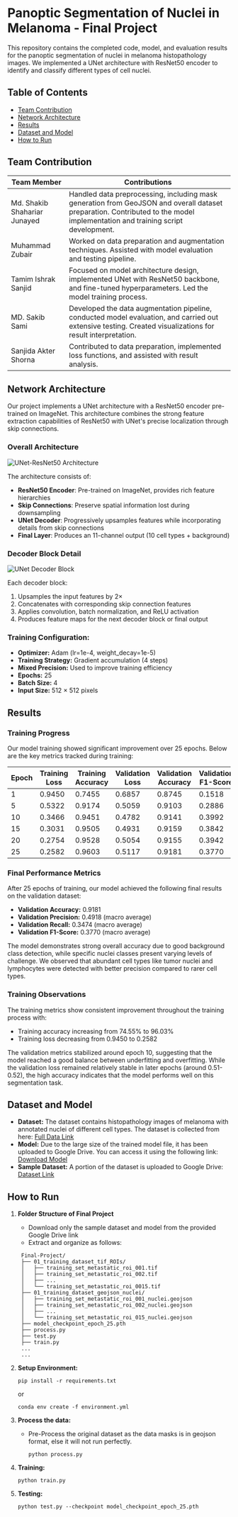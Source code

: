 # Panoptic Segmentation of Nuclei in Melanoma - Final Project

This repository contains the completed code, model, and evaluation results for the panoptic segmentation of nuclei in melanoma histopathology images. We implemented a UNet architecture with ResNet50 encoder to identify and classify different types of cell nuclei.

## Table of Contents
- [Team Contribution](#team-contribution)
- [Network Architecture](#network-architecture)
- [Results](#results)
- [Dataset and Model](#dataset-and-model)
- [How to Run](#how-to-run)

## Team Contribution

| Team Member | Contributions |  
|-------------|---------------|  
| Md. Shakib Shahariar Junayed | Handled data preprocessing, including mask generation from GeoJSON and overall dataset preparation. Contributed to the model implementation and training script development. |  
| Muhammad Zubair | Worked on data preparation and augmentation techniques. Assisted with model evaluation and testing pipeline. |  
| Tamim Ishrak Sanjid | Focused on model architecture design, implemented UNet with ResNet50 backbone, and fine-tuned hyperparameters. Led the model training process. |  
| MD. Sakib Sami | Developed the data augmentation pipeline, conducted model evaluation, and carried out extensive testing. Created visualizations for result interpretation. |  
| Sanjida Akter Shorna | Contributed to data preparation, implemented loss functions, and assisted with result analysis. |

## Network Architecture

Our project implements a UNet architecture with a ResNet50 encoder pre-trained on ImageNet. This architecture combines the strong feature extraction capabilities of ResNet50 with UNet's precise localization through skip connections.

### Overall Architecture

![UNet-ResNet50 Architecture](Final-Project/UNet-ResNet50-Architecture.svg)

The architecture consists of:
- **ResNet50 Encoder**: Pre-trained on ImageNet, provides rich feature hierarchies
- **Skip Connections**: Preserve spatial information lost during downsampling
- **UNet Decoder**: Progressively upsamples features while incorporating details from skip connections
- **Final Layer**: Produces an 11-channel output (10 cell types + background)

### Decoder Block Detail

![UNet Decoder Block](Final-Project/UNet-Decoder-Block-Detail.svg)

Each decoder block:
1. Upsamples the input features by 2×
2. Concatenates with corresponding skip connection features
3. Applies convolution, batch normalization, and ReLU activation
4. Produces feature maps for the next decoder block or final output

### Training Configuration:

- **Optimizer:** Adam (lr=1e-4, weight_decay=1e-5)
- **Training Strategy:** Gradient accumulation (4 steps)
- **Mixed Precision:** Used to improve training efficiency
- **Epochs:** 25
- **Batch Size:** 4
- **Input Size:** 512 × 512 pixels

## Results

### Training Progress

Our model training showed significant improvement over 25 epochs. Below are the key metrics tracked during training:

| Epoch | Training Loss | Training Accuracy | Validation Loss | Validation Accuracy | Validation F1-Score |
|-------|---------------|-------------------|-----------------|---------------------|---------------------|
| 1     | 0.9450        | 0.7455            | 0.6857          | 0.8745              | 0.1518             |
| 5     | 0.5322        | 0.9174            | 0.5059          | 0.9103              | 0.2886             |
| 10    | 0.3466        | 0.9451            | 0.4782          | 0.9141              | 0.3992             |
| 15    | 0.3031        | 0.9505            | 0.4931          | 0.9159              | 0.3842             |
| 20    | 0.2754        | 0.9528            | 0.5054          | 0.9155              | 0.3942             |
| 25    | 0.2582        | 0.9603            | 0.5117          | 0.9181              | 0.3770             |

### Final Performance Metrics

After 25 epochs of training, our model achieved the following final results on the validation dataset:

- **Validation Accuracy:** 0.9181
- **Validation Precision:** 0.4918 (macro average)
- **Validation Recall:** 0.3474 (macro average)
- **Validation F1-Score:** 0.3770 (macro average)

The model demonstrates strong overall accuracy due to good background class detection, while specific nuclei classes present varying levels of challenge. We observed that abundant cell types like tumor nuclei and lymphocytes were detected with better precision compared to rarer cell types.

### Training Observations

The training metrics show consistent improvement throughout the training process with:
- Training accuracy increasing from 74.55% to 96.03%
- Training loss decreasing from 0.9450 to 0.2582

The validation metrics stabilized around epoch 10, suggesting that the model reached a good balance between underfitting and overfitting. While the validation loss remained relatively stable in later epochs (around 0.51-0.52), the high accuracy indicates that the model performs well on this segmentation task.

## Dataset and Model

- **Dataset:** The dataset contains histopathology images of melanoma with annotated nuclei of different cell types. The dataset is collected from here: [Full Data Link](https://puma.grand-challenge.org/dataset/)
- **Model:** Due to the large size of the trained model file, it has been uploaded to Google Drive. You can access it using the following link:
  [Download Model](https://drive.google.com/file/d/1wdGFYMGsaau3QGiPM5Mff45DVq6j6F7J/view?usp=sharing)
- **Sample Dataset:** A portion of the dataset is uploaded to Google Drive: [Dataset Link](https://drive.google.com/drive/folders/15mGfGGgOxnZntiWyD3r_vwLWg9V6ls8i?usp=sharing)

## How to Run

1. **Folder Structure of Final Project**
   - Download only the sample dataset and model from the provided Google Drive link
   - Extract and organize as follows:
    ```
     Final-Project/
     ├── 01_training_dataset_tif_ROIs/
     │   ├── training_set_metastatic_roi_001.tif
     │   ├── training_set_metastatic_roi_002.tif
     │   ├── ...
     │   └── training_set_metastatic_roi_0015.tif
     ├── 01_training_dataset_geojson_nuclei/
     │   ├── training_set_metastatic_roi_001_nuclei.geojson
     │   ├── training_set_metastatic_roi_002_nuclei.geojson     
     │   ├── ...
     │   └── training_set_metastatic_roi_015_nuclei.geojson
     ├── model_checkpoint_epoch_25.pth
     ├── process.py
     ├── test.py
     ├── train.py
     ...
     ...

     ```

2. **Setup Environment:**
   ```
   pip install -r requirements.txt
   ```
   or
   ```
   conda env create -f environment.yml
   ```


3. **Process the data:**
   - Pre-Process the original dataset as the data masks is in geojson format, else it will not run perfectly.
     ```
     python process.py
     ```

3. **Training:**
   ```
   python train.py
   ```

4. **Testing:**
   ```
   python test.py --checkpoint model_checkpoint_epoch_25.pth
   ```
